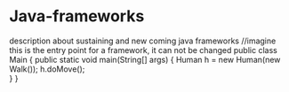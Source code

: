 # Java-frameworks
description about sustaining and new coming java frameworks
//imagine this is the entry point for a framework, it can not be changed
public class Main {
	public static void main(String[] args) {
		Human h = new Human(new Walk());
		h.doMove();		
	}
}

